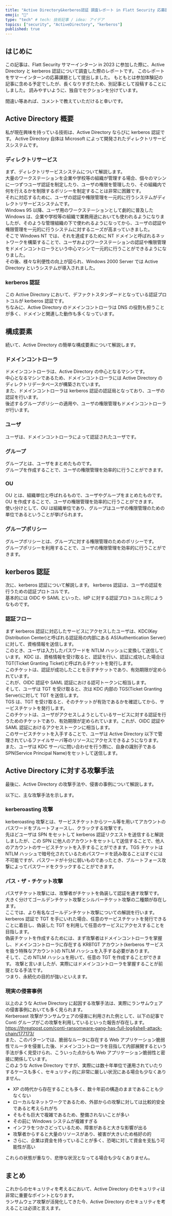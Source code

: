 ```yaml
---
title: "Active Directory&kerberos認証 調査レポート in Flatt Security 応募課題"
emoji: "🎫"
type: "tech" # tech: 技術記事 / idea: アイデア
topics: ["security", "ActiveDirectory", "kerberos"]
published: true
---
```


## はじめに

この記事は、Flatt Security サマーインターン in 2023 に参加した際に、Active Directory と kerberos 認証について調査した際のレポートです。
このレポートをサマーインターンの応募課題として提出しました。
もともとは参加体験記の記事に含める予定でしたが、長くなりすぎたため、別記事として投稿することにしました。
読みやすいように、独自でセクションを分けています。

間違い等あれば、コメントで教えていただけると幸いです。

## Active Directory 概要

私が現在興味を持っている技術は、Active Directory ならびに kerberos 認証です。
Active Directory 自体は Microsoft によって開発されたディレクトリサービスシステムです。

### ディレクトリサービス

まず、ディレクトリサービスシステムについて解説します。  
大量のワークステーションを企業や学校等の組織が管理する場合、個々のマシンに一つずつユーザ認証を制定したり、ユーザの権限を管理したり、その組織内で何を行えるかを制限するポリシーを制定することは非常に困難です。  
それに対応するために、ユーザの認証や権限管理を一元的に行うシステムがディレクトリサービスシステムです。  
Windows 95 以降、ユーザ用のワークステーションとして劇的に普及した Windows は、企業や学校等の組織で業務用途においても使われるようになりましたが、そのような管理組織の下で使われるようになってから、ユーザの認証や権限管理を一元的に行うシステムに対するニーズが高まっていきました。  
そこで Windows NT では、それを達成するために NT ドメインと呼ばれるネットワークを構築することで、ユーザおよびワークステーションの認証や権限管理をドメインコントローラという中心マシンで一元的に行うことができるようになりました。  
その後、様々な利便性の向上が図られ、Windows 2000 Server では Active Directory というシステムが導入されました。

### kerberos 認証

この Active Directory において、デファクトスタンダードとなっている認証プロトコルが kerberos 認証です。  
ちなみに、Active Directory のドメインコントローラは DNS の役割も担うことが多く、ドメインと関連した動作も多くなっています。

## 構成要素

続いて、Active Directory の簡単な構成要素について解説します。

### ドメインコントローラ

ドメインコントローラは、Active Directory の中心となるマシンです。  
 中心となるマシンであるため、ドメインコントローラには Active Directory のディレクトリデータベースが構築されています。  
 また、ドメインコントローラは kerberos 認証の認証局となっており、ユーザの認証を行います。  
 後述するグループポリシーの適用や、ユーザの権限管理もドメインコントローラが行います。

### ユーザ

ユーザは、ドメインコントローラによって認証されたユーザです。

### グループ

グループとは、ユーザをまとめたものです。  
 グループを作成することで、ユーザの権限管理を効率的に行うことができます。

### OU

OU とは、組織単位と呼ばれるもので、ユーザやグループをまとめたものです。  
 OU を作成することで、ユーザの権限管理を効率的に行うことができます。  
 使い分けとして、OU は組織単位であり、グループはユーザの権限管理のための単位であるということが挙げられます。

### グループポリシー

グループポリシーとは、グループに対する権限管理のためのポリシーです。  
 グループポリシーを利用することで、ユーザの権限管理を効率的に行うことができます。

## kerberos 認証

次に、kerberos 認証について解説します。
kerberos 認証は、ユーザの認証を行うための認証プロトコルです。  
基本的には OIDC や SAML といった、IdP に対する認証プロトコルと同じようなものです。

### 認証フロー

まず kerberos 認証に対応したサービスにアクセスしたユーザは、KDC(Key Distribution Center)と呼ばれる認証局の内部にある AS(Authentication Server)に対して、資格情報を送信します。  
このとき、ユーザは入力したパスワードを NTLM ハッシュに変換して送信しています。
KDC は、資格情報を受け取ると、認証を行い、認証に成功した場合は TGT(Ticket Granting Ticket)と呼ばれるチケットを発行します。  
このチケットは、認証が成功したことを示すチケットであり、有効期限が定められています。  
これが、OIDC 認証や SAML 認証における認可トークンに相当します。  
そして、ユーザは TGT を受け取ると、次は KDC 内部の TGS(Ticket Granting Server)に対して TGT を送信します。  
TGS は、TGT を受け取ると、そのチケットが有効であるかを確認してから、サービスチケットを発行します。  
このチケットは、ユーザがアクセスしようとしているサービスに対する認証を行うためのチケットであり、有効期限が定められています。これが、OIDC 認証や SAML 認証におけるアクセストークンに相当します。  
このサービスチケットを入手することで、ユーザは Active Directory 以下で管理されているファイルサーバ等のリソースにアクセスできるようになります。  
また、ユーザは KDC サーバに問い合わせを行う際に、自身の識別子である SPN(Service Principal Name)をセットして送信します。

## Active Directory に対する攻撃手法

最後に、Active Directory の攻撃手法や、侵害の事例について解説します。

以下に、主な攻撃手法を示します。

### kerberoasting 攻撃

kerberoasting 攻撃とは、サービスチケットからツール等を用いてアカウントのパスワードをブルートフォースし、クラックする攻撃です。  
 先ほどユーザは SPN をセットして kerberos 認証リクエストを送信すると解説しましたが、この SPN に他人のアカウントをセットして送信することで、他人のアカウントのサービスチケットを入手することができます。TGS チケットは NTLM ハッシュで暗号化されているためパスワードを読み取ることはすぐには不可能ですが、パスワードが十分に弱いものであったとき、ブルートフォース攻撃によってパスワードをクラックすることができます。

### パス・ザ・チケット攻撃

パスザチケット攻撃には、攻撃者がチケットを偽装して認証を通す攻撃です。  
 大きく分けてゴールデンチケット攻撃とシルバーチケット攻撃の二種類が存在します。  
 ここでは、より有名なゴールデンチケット攻撃についての解説を行います。  
 kerberos 認証で TGT を手にいれた場合、任意のサービスチケットを発行できることに着目し、偽装した TGT を利用して任意のサービスにアクセスすることを目指します。  
 偽装チケットを作成するためには、まず攻撃者はドメインコントローラを掌握し、ドメインコントローラに存在する KRBTGT アカウント(kerberos サービスを扱う特殊なアカウント)の NTLM ハッシュを入手する必要があります。  
 そして、この NTLM ハッシュを用いて、任意の TGT を作成することができます。
攻撃と言いましたが、実際にはドメインコントローラを掌握することが前提となる手法です。  
 つまり、永続化の目的が強いといえます。

### 現実の侵害事例

以上のような Active Directory に起因する攻撃手法は、実際にランサムウェアの侵害事例においても多く見られます。  
 Kerberoast 攻撃がランサムウェアの侵害に利用された例として、以下の記事で Conti グループがこの攻撃を利用しているといった報告が存在します。  
 https://threatpost.com/conti-ransomware-gang-has-full-log4shell-attack-chain/177173/  
 また、このパターンでは、脆弱なルータに存在する Web アプリケーション脆弱性でルータを侵害した後、ドメインコントローラを目指して内部展開するという手法が多く見受けられ、こういった点からも Web アプリケーション脆弱性と密接に関係しています。  
 このような Active Directory ですが、実際には数十年単位で運用されていたりするケースも多く、セキュリティ的に非常に厳しい状況にある場合も少なくありません。

- XP の時代から存在することも多く、数十年前の構造のままであることも少なくない
- ローカルなネットワークであるため、外部からの攻撃に対しては比較的安全であると考えられがち
- そもそも巨大で複雑であるため、整備されないことが多い
- その前に Windows システムが複雑すぎる
- インフラをつかさどっているため、障害があると大きな影響が出る
- 攻撃者からすると大量のリソースがあり、被害が大きいため格好の的
- さらに、企業は資金を持っていることが多く、恐喝に対して資金を支払う可能性が高い

これらの状態が重なり、悲惨な状況となってる場合も少なくありません。  

## まとめ
これからのセキュリティを考えるにおいて、Active Directory のセキュリティは非常に重要なポイントとなります。  
ランサムウェア攻撃が活発化してきた今、Active Directory のセキュリティを考えることは必須と言えます。
